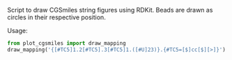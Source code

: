 Script to draw CGSmiles string figures using RDKit.
Beads are drawn as circles in their respective position.

Usage:
```python
from plot_cgsmiles import draw_mapping
draw_mapping('{[#TC5]1.2[#TC5].3[#TC5]1.([#U]23)}.{#TC5=[$]cc[$][>]}')
```
